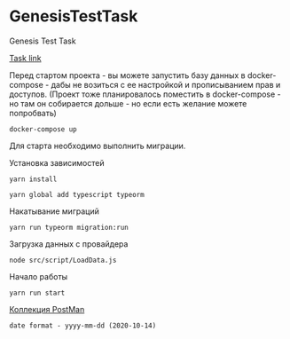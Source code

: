 # GenesisTestTask
Genesis Test Task

[Task link](https://docs.google.com/document/d/1QTSccSVClOelzkwxrvPFZBcYCGx2rkDMolWw1Rz3gV8/edit)

Перед стартом проекта - вы можете запустить базу данных в docker-compose - дабы не возиться с ее настройкой и прописыванием прав и доступов.
(Проект тоже планировалось поместить в docker-compose - но там он собирается дольше - но если есть желание можете попробвать)

``docker-compose up``

Для старта необходимо выполнить миграции.

Установка зависимостей

``yarn install``

``yarn global add typescript typeorm``

Накатывание миграций

``yarn run typeorm migration:run``

Загрузка данных с провайдера

``node src/script/LoadData.js``

Начало работы

``yarn run start``


[Коллекция PostMan](https://www.getpostman.com/collections/87dbb5b37680deb4236b)

``date format - yyyy-mm-dd (2020-10-14)``
